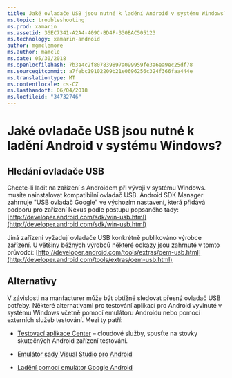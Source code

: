 ```yaml
---
title: Jaké ovladače USB jsou nutné k ladění Android v systému Windows?
ms.topic: troubleshooting
ms.prod: xamarin
ms.assetid: 36EC7341-A2A4-409C-BD4F-330BAC505123
ms.technology: xamarin-android
author: mgmclemore
ms.author: mamcle
ms.date: 05/30/2018
ms.openlocfilehash: 7b3a4c2f807839897a099959fe3a6ea9ec25df78
ms.sourcegitcommit: a7febc19102209b21e0696256c324f366faa444e
ms.translationtype: MT
ms.contentlocale: cs-CZ
ms.lasthandoff: 06/04/2018
ms.locfileid: "34732746"
---
```

# <a name="what-usb-drivers-do-i-need-to-debug-android-on-windows"></a>Jaké ovladače USB jsou nutné k ladění Android v systému Windows?

## <a name="finding-usb-drivers"></a>Hledání ovladače USB

Chcete-li ladit na zařízení s Androidem při vývoji v systému Windows. musíte nainstalovat kompatibilní ovladač USB. Android SDK Manager zahrnuje "USB ovladač Google" ve výchozím nastavení, která přidává podporu pro zařízení Nexus podle postupu popsaného tady: [http://developer.android.com/sdk/win-usb.html](http://developer.android.com/sdk/win-usb.html)

Jiná zařízení vyžadují ovladače USB konkrétně publikováno výrobce zařízení. U většiny běžných výrobců některé odkazy jsou zahrnuté v tomto průvodci: [http://developer.android.com/tools/extras/oem-usb.html](http://developer.android.com/tools/extras/oem-usb.html)

## <a name="alternatives"></a>Alternativy

V závislosti na manfacturer může být obtížné sledovat přesný ovladač USB potřeby. Některé alternativami pro testování aplikací pro Android vyvinuté v systému Windows včetně pomocí emulátoru Androidu nebo pomocí externích služeb testování. Mezi ty patří:

- [Testovací aplikace Center](https://docs.microsoft.com/appcenter/test-cloud/) – cloudové služby, spusťte na stovky skutečných Android zařízení testování.

- [Emulátor sady Visual Studio pro Android](https://www.visualstudio.com/en-us/features/msft-android-emulator-vs.aspx)

- [Ladění pomocí emulátor Google Android](~/android/deploy-test/debugging/android-sdk-emulator/index.md)

